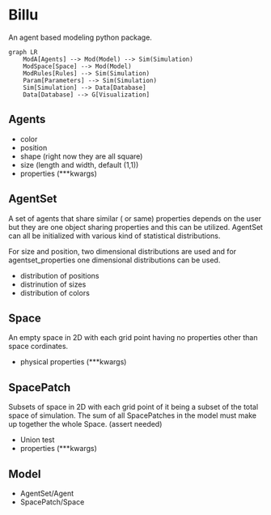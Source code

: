 # Billu

An agent based modeling python package.

```mermaid
graph LR
    ModA[Agents] --> Mod(Model) --> Sim(Simulation)
    ModSpace[Space] --> Mod(Model)
    ModRules[Rules] --> Sim(Simulation)
    Param[Parameters] --> Sim(Simulation)
    Sim[Simulation] --> Data[Database]
    Data[Database] --> G[Visualization]
```

## Agents

- color
- position
- shape (right now they are all square)
- size (length and width, default (1,1))
- properties (***kwargs)

## AgentSet

A set of agents that share similar ( or same) properties depends on the user but they are one object sharing
properties and this can be utilized. AgentSet can all be initialized with various kind of statistical distributions.

For size and position, two dimensional distributions are used and for agentset_properties one dimensional distributions
can be used.

- distribution of positions
- distrinution of sizes
- distribution of colors

## Space

An empty space in 2D with each grid point having no properties other than space cordinates.

- physical properties (***kwargs)

## SpacePatch

Subsets of space in 2D with each grid point of it being a subset of the total space of simulation.
The sum of all SpacePatches in the model must make up together the whole Space. (assert needed)

- Union test
- properties (***kwargs)

## Model

- AgentSet/Agent
- SpacePatch/Space
